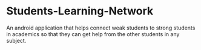 # Students-Learning-Network
An android application that helps connect weak students to strong students in academics so that they can get help from the other students in any subject.

